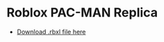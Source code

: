 # Roblox PAC-MAN Replica
- [Download .rbxl file here](https://github.com/JoshSCF/roblox-pacman/releases/tag/0.5)
